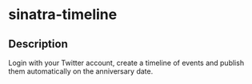 # sinatra-timeline

## Description
Login with your Twitter account, create a timeline of events and publish them automatically on the anniversary date.